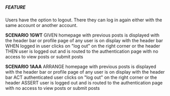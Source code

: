##### FEATURE 
Users have the option to logout. There they can log in again either with the same account or another account.

**SCENARIO 1GWT**
GIVEN
homepage with previous posts is displayed with the header bar or profile page of any user is on display with the header bar
WHEN
logged in user clicks on "log out" on the right corner or the header
THEN
user is logged out and is routed to the authentication page with no access to view posts or submit posts

**SCENARIO 1AAA**
ARRANGE
homepage with previous posts is displayed with the header bar or profile page of any user is on display with the header bar
ACT
authenticated user clicks on "log out" on the right corner or the header
ASSERT
user is logged out and is routed to the authentication page with no access to view posts or submit posts